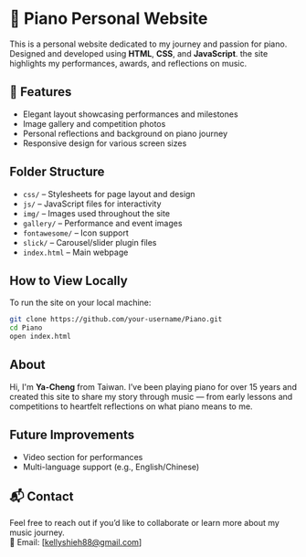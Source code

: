 # 🎹 Piano Personal Website

This is a personal website dedicated to my journey and passion for piano. Designed and developed using **HTML**, **CSS**, and **JavaScript**. the site highlights my performances, awards, and reflections on music.

## 🌟 Features

- Elegant layout showcasing performances and milestones
- Image gallery and competition photos
- Personal reflections and background on piano journey
- Responsive design for various screen sizes

## Folder Structure

- `css/` – Stylesheets for page layout and design  
- `js/` – JavaScript files for interactivity  
- `img/` – Images used throughout the site  
- `gallery/` – Performance and event images  
- `fontawesome/` – Icon support  
- `slick/` – Carousel/slider plugin files  
- `index.html` – Main webpage

## How to View Locally

To run the site on your local machine:

```bash
git clone https://github.com/your-username/Piano.git
cd Piano
open index.html
```

## About

Hi, I'm **Ya-Cheng** from Taiwan. I’ve been playing piano for over 15 years and created this site to share my story through music — from early lessons and competitions to heartfelt reflections on what piano means to me.

## Future Improvements

- Video section for performances  
- Multi-language support (e.g., English/Chinese)

## 📬 Contact

Feel free to reach out if you’d like to collaborate or learn more about my music journey.  
📧 Email: [kellyshieh88@gmail.com]

